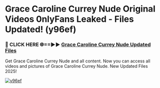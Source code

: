 # Grace Caroline Currey Nude Original Videos 0nlyFans Leaked - Files Updated! (y96ef)

<h3>🔴 CLICK HERE 🌐==►► <a href="https://tinyurl.com/52m3yx9h" rel="nofollow">Grace Caroline Currey Nude Updated Files</a></h3>

Get Grace Caroline Currey Nude and all content. Now you can access all videos and pictures of Grace Caroline Currey Nude. New Updated Files 2025!

[![y96ef](https://i.imgur.com/TnHtlc8.gif)](https://tinyurl.com/52m3yx9h)

